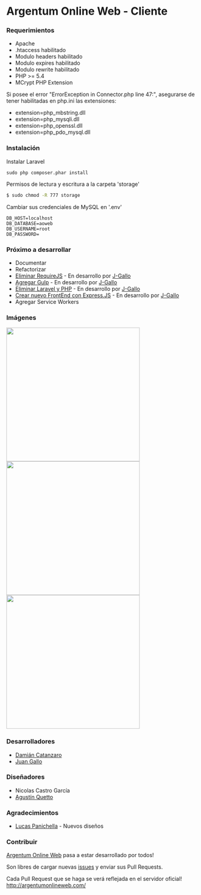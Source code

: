 # Argentum Online Web - Cliente

### Requerimientos
* Apache
* .htaccess habilitado
* Modulo headers habilitado
* Modulo expires habilitado
* Modulo rewrite habilitado
* PHP >= 5.4
* MCrypt PHP Extension

Si posee el error "ErrorException in Connector.php line 47:", asegurarse de tener habilitadas en php.ini las extensiones:
* extension=php_mbstring.dll
* extension=php_mysqli.dll
* extension=php_openssl.dll
* extension=php_pdo_mysql.dll

### Instalación

Instalar Laravel

```
sudo php composer.phar install
```

Permisos de lectura y escritura a la carpeta 'storage'
```sh
$ sudo chmod -R 777 storage
```

Cambiar sus credenciales de MySQL en '.env'
```
DB_HOST=localhost
DB_DATABASE=aoweb
DB_USERNAME=root
DB_PASSWORD=
```

### Próximo a desarrollar
* Documentar
* Refactorizar
* [Eliminar RequireJS](https://github.com/J-Gallo/argentumonlineweb-cliente/tree/express) - En desarrollo por [J-Gallo](https://github.com/J-Gallo)
* [Agregar Gulp](https://github.com/J-Gallo/argentumonlineweb-cliente/tree/express) - En desarrollo por [J-Gallo](https://github.com/J-Gallo)
* [Eliminar Laravel y PHP](https://github.com/J-Gallo/argentumonlineweb-cliente/tree/express) - En desarrollo por [J-Gallo](https://github.com/J-Gallo)
* [Crear nuevo FrontEnd con Express.JS](https://github.com/J-Gallo/argentumonlineweb-cliente/tree/express) - En desarrollo por [J-Gallo](https://github.com/J-Gallo)
* Agregar Service Workers

### Imágenes
<p>
  <img src="https://i.imgur.com/ydUW4EY.png" width="350"/>
  <img src="https://i.imgur.com/upC42ge.png" width="350"/>
  <img src="https://i.imgur.com/zhvh5zX.png" width="350"/>
</p>

### Desarrolladores
* [Damián Catanzaro](https://ar.linkedin.com/in/damiancatanzaro)
* [Juan Gallo](https://ar.linkedin.com/in/juangallo)

### Diseñadores
* Nicolas Castro García
* [Agustín Quetto](https://ar.linkedin.com/in/agustín-ramiro-quetto-garay-lima-87136410b)

### Agradecimientos
* [Lucas Panichella](https://ar.linkedin.com/in/lucas-panichella-bb121252) - Nuevos diseños

### Contribuir
[Argentum Online Web](http://argentumonlineweb.com/) pasa a estar desarrollado por todos!

Son libres de cargar nuevas [issues](https://github.com/dcatanzaro/argentumonlineweb-cliente/issues) y enviar sus Pull Requests.

Cada Pull Request que se haga se verá reflejada en el servidor oficial! http://argentumonlineweb.com/
